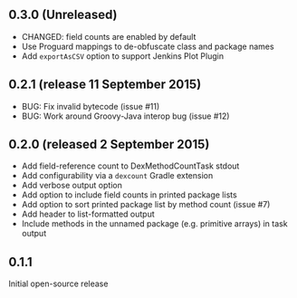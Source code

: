 0.3.0 (Unreleased)
----------

* CHANGED: field counts are enabled by default
* Use Proguard mappings to de-obfuscate class and package names
* Add `exportAsCSV` option to support Jenkins Plot Plugin

0.2.1 (release 11 September 2015)
----------

* BUG: Fix invalid bytecode (issue #11)
* BUG: Work around Groovy-Java interop bug (issue #12)

0.2.0 (released 2 September 2015)
------------------

* Add field-reference count to DexMethodCountTask stdout
* Add configurability via a `dexcount` Gradle extension
* Add verbose output option
* Add option to include field counts in printed package lists
* Add option to sort printed package list by method count (issue #7)
* Add header to list-formatted output
* Include methods in the unnamed package (e.g. primitive arrays) in task output


0.1.1
-----

Initial open-source release
